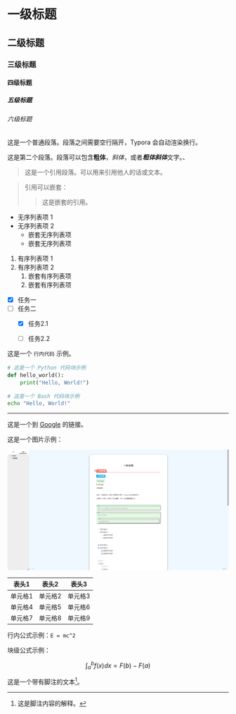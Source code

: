 # 一级标题
## 二级标题
### 三级标题
#### 四级标题
##### 五级标题
###### 六级标题



这是一个普通段落。段落之间需要空行隔开，Typora 会自动渲染换行。

这是第二个段落。段落可以包含**粗体**，*斜体*，或者***粗体斜体***文字。、



> 这是一个引用段落。可以用来引用他人的话或文本。

> 引用可以嵌套：
> > 这是嵌套的引用。



- 无序列表项 1
- 无序列表项 2
  - 嵌套无序列表项
  - 嵌套无序列表项




1. 有序列表项 1
2. 有序列表项 2
   1. 嵌套有序列表项
   2. 嵌套有序列表项



- [x] 任务一
- [ ] 任务二
  - [x] 任务2.1
  - [ ] 任务2.2



这是一个 `行内代码` 示例。

```python
# 这是一个 Python 代码块示例
def hello_world():
    print("Hello, World!")
```

```bash
# 这是一个 Bash 代码块示例
echo "Hello, World!"
```



---



这是一个到 [Google](https://www.google.com) 的链接。



这是一个图片示例：

![wKgUEWUtOmqAEx3AAAIv09AMwPw833](image-20240922131139386.png)



| 表头1   | 表头2   | 表头3   |
| ------- | ------- | ------- |
| 单元格1 | 单元格2 | 单元格3 |
| 单元格4 | 单元格5 | 单元格6 |
| 单元格7 | 单元格8 | 单元格9 |



行内公式示例：`E = mc^2`

块级公式示例：

$$
\int_{a}^{b} f(x)dx = F(b) - F(a)
$$



这是一个带有脚注的文本[^1]。

[^1]: 这是脚注内容的解释。
